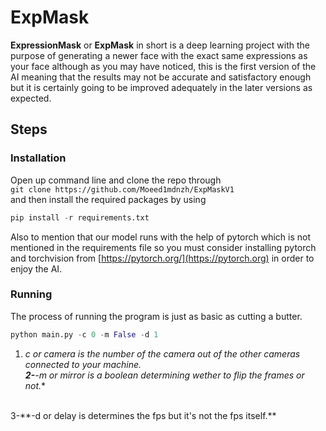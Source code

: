 # ExpMask
**ExpressionMask** or **ExpMask** in short is a deep learning project with the purpose of generating a newer face with the exact same expressions as your face although as you may have noticed, this is the first version of the AI meaning that the results may not be accurate and satisfactory enough but it is certainly going to be improved adequately in the later versions as expected.

## Steps
### Installation
Open up command line  and clone the repo through <br/>
`git clone https://github.com/Moeed1mdnzh/ExpMaskV1` <br/>
and then install the required packages by using
```python
pip install -r requirements.txt
```
Also to mention that our model runs with the help of pytorch which is not mentioned in the requirements file so you must consider installing pytorch and torchvision from [https://pytorch.org/](https://pytorch.org) in order to enjoy the AI.
### Running
The process of running the program is just as basic as cutting a butter.
```python 
python main.py -c 0 -m False -d 1
```
1. *c or camera is the number of the camera out of the other cameras connected to your machine.**<br/>
2-**-m or mirror is a boolean determining wether to flip the frames or not.** 
<br/>
3-**-d or delay is determines the fps but it's not the fps itself.**
